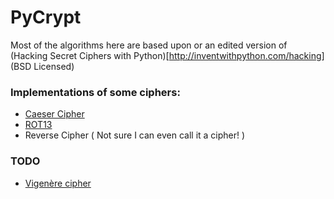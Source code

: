 PyCrypt
=======

Most of the algorithms here are based upon or an edited version of (Hacking Secret Ciphers with Python)[http://inventwithpython.com/hacking] (BSD Licensed)

### Implementations of some ciphers:

* [Caeser Cipher](http://en.wikipedia.org/wiki/Caesar_cipher)
* [ROT13](http://en.wikipedia.org/wiki/ROT13)
* Reverse Cipher ( Not sure I can even call it a cipher! )


### TODO

* [Vigenère cipher](http://en.wikipedia.org/wiki/Vigen%C3%A8re_cipher)
